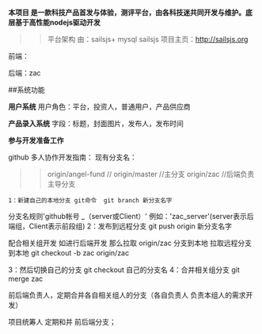 **本项目 是一款科技产品首发与体验，测评平台，由各科技迷共同开发与维护。底层基于高性能nodejs驱动开发**
>>平台架构 由：sailsjs+ mysql 
	sailsjs 项目主页：http://sailsjs.org


前端：

后端：zac

##系统功能

**用户系统**
用户角色：平台，投资人，普通用户，产品供应商

**产品录入系统**
字段：标题，封面图片，发布人，发布时间

**参与开发准备工作**

github 多人协作开发指南：
现有分支名：

>>origin/angel-fund //
  origin/master	//主分支
  origin/zac   //后端负责主导分支

	1：新建自己的本地分支 git命令  git branch 新分支名字 
 分支名规则'github帐号  _（server或Client）' 例如：'zac_server'(server表示后端组，Client表示前段组)
	2：发布到远程分支 git push origin  新分支名字
	
配合相关组开发 如进行后端开发 那么拉取 origin/zac 分支到本地
拉取远程分支到本地 git checkout  -b zac origin/zac

3：然后切换自己的分支 git checkout 自己的分支名
4：合并相关组分支  git merge zac

前后端负责人，定期合并各自相关组人的分支（各自负责人 负责本组人的需求开发）

项目统筹人 定期和并 前后端分支；












